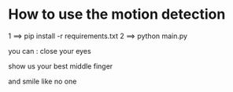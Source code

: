 


# How to use the motion detection


1 ==> pip install -r requirements.txt
2 ==> python main.py


you can : 
  close your eyes  
  
  show us your best middle finger 
  
  and smile like no one
